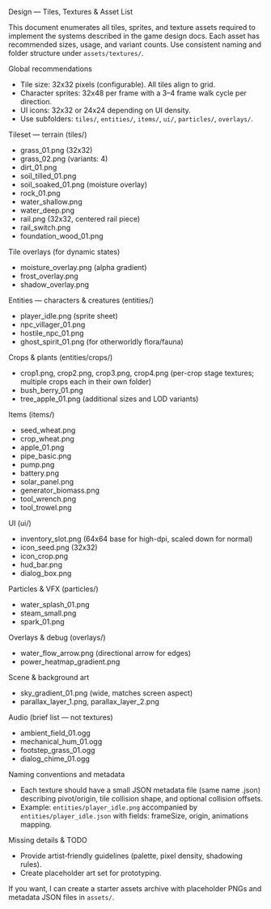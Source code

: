 Design — Tiles, Textures & Asset List

This document enumerates all tiles, sprites, and texture assets required to implement the systems described in the game design docs. Each asset has recommended sizes, usage, and variant counts. Use consistent naming and folder structure under `assets/textures/`.

Global recommendations
- Tile size: 32x32 pixels (configurable). All tiles align to grid.
- Character sprites: 32x48 per frame with a 3–4 frame walk cycle per direction.
- UI icons: 32x32 or 24x24 depending on UI density.
- Use subfolders: `tiles/`, `entities/`, `items/`, `ui/`, `particles/`, `overlays/`.

Tileset — terrain (tiles/)
- grass_01.png (32x32)
- grass_02.png (variants: 4)
- dirt_01.png
- soil_tilled_01.png
- soil_soaked_01.png (moisture overlay)
- rock_01.png
- water_shallow.png
- water_deep.png
- rail.png (32x32, centered rail piece)
- rail_switch.png
- foundation_wood_01.png

Tile overlays (for dynamic states)
- moisture_overlay.png (alpha gradient)
- frost_overlay.png
- shadow_overlay.png

Entities — characters & creatures (entities/)
- player_idle.png (sprite sheet)
- npc_villager_01.png
- hostile_npc_01.png
- ghost_spirit_01.png (for otherworldly flora/fauna)

Crops & plants (entities/crops/)
- crop1.png, crop2.png, crop3.png, crop4.png (per-crop stage textures; multiple crops each in their own folder)
- bush_berry_01.png
- tree_apple_01.png (additional sizes and LOD variants)

Items (items/)
- seed_wheat.png
- crop_wheat.png
- apple_01.png
- pipe_basic.png
- pump.png
- battery.png
- solar_panel.png
- generator_biomass.png
- tool_wrench.png
- tool_trowel.png

UI (ui/)
- inventory_slot.png (64x64 base for high-dpi, scaled down for normal)
- icon_seed.png (32x32)
- icon_crop.png
- hud_bar.png
- dialog_box.png

Particles & VFX (particles/)
- water_splash_01.png
- steam_small.png
- spark_01.png

Overlays & debug (overlays/)
- water_flow_arrow.png (directional arrow for edges)
- power_heatmap_gradient.png

Scene & background art
- sky_gradient_01.png (wide, matches screen aspect)
- parallax_layer_1.png, parallax_layer_2.png

Audio (brief list — not textures)
- ambient_field_01.ogg
- mechanical_hum_01.ogg
- footstep_grass_01.ogg
- dialog_chime_01.ogg

Naming conventions and metadata
- Each texture should have a small JSON metadata file (same name .json) describing pivot/origin, tile collision shape, and optional collision offsets.
- Example: `entities/player_idle.png` accompanied by `entities/player_idle.json` with fields: frameSize, origin, animations mapping.

Missing details & TODO
- Provide artist‑friendly guidelines (palette, pixel density, shadowing rules).
- Create placeholder art set for prototyping.

If you want, I can create a starter assets archive with placeholder PNGs and metadata JSON files in `assets/`.
